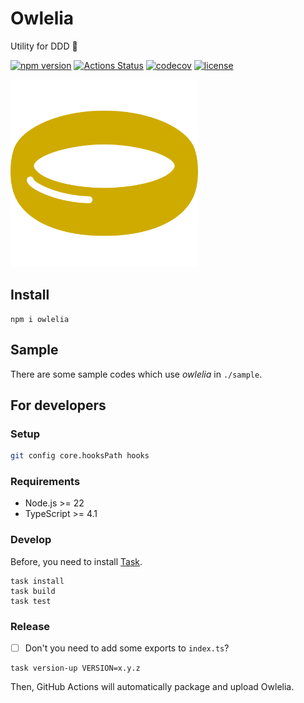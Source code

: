 # Owlelia

Utility for DDD 🦉

[![npm version](https://badge.fury.io/js/owlelia.svg)](https://badge.fury.io/js/owlelia)
[![Actions Status](https://github.com/tadashi-aikawa/owlelia/workflows/Tests/badge.svg)](https://github.com/tadashi-aikawa/owlelia/actions)
[![codecov](https://codecov.io/gh/tadashi-aikawa/owlelia/branch/master/graph/badge.svg)](https://codecov.io/gh/tadashi-aikawa/owlelia)
[![license](https://img.shields.io/github/license/mashape/apistatus.svg)](https://github.com/tadashi-aikawa/owlelia/blob/master/LICENSE)

<img src="https://github.com/tadashi-aikawa/owlelia/raw/master/logo.svg?sanitize=true" width=300 alt="logo" />

## Install

```console
npm i owlelia
```

## Sample

There are some sample codes which use _owlelia_ in `./sample`.

## For developers

### Setup

```bash
git config core.hooksPath hooks
```

### Requirements

- Node.js >= 22
- TypeScript >= 4.1

### Develop

Before, you need to install [Task].

```console
task install
task build
task test
```

### Release

- [ ] Don't you need to add some exports to `index.ts`?

```
task version-up VERSION=x.y.z
```

Then, GitHub Actions will automatically package and upload Owlelia.

[task]: https://github.com/go-task/task

